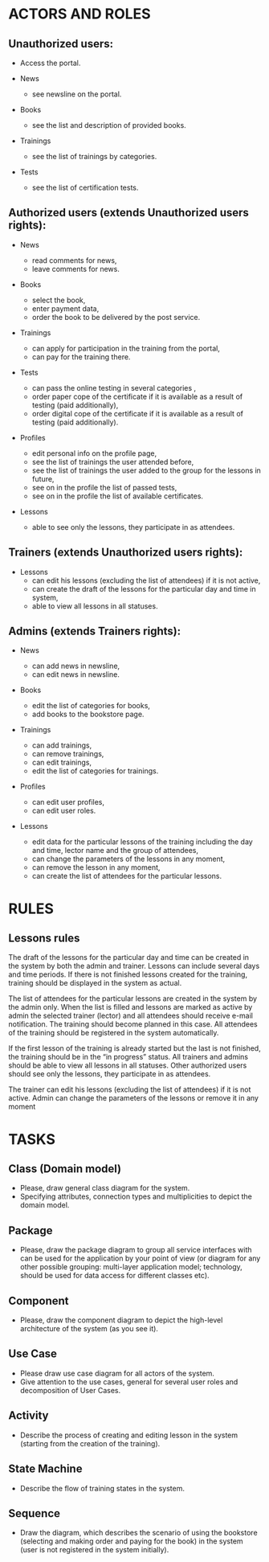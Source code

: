 # ACTORS AND ROLES

## Unauthorized users:

 - Access the portal.

 - News
 	- see newsline on the portal.
 
 - Books
 	- see the list and description of provided books.
 
 - Trainings
 	- see the list of trainings by categories.
 
 - Tests
 	- see the list of certification tests.
 

## Authorized users (extends Unauthorized users rights):

 - News
 	- read comments for news,
 	- leave comments for news.

 - Books
 	- select the book,
 	- enter payment data,
 	- order the book to be delivered by the post service.
 
 - Trainings
 	- can apply for participation in the training from the portal,
 	- can pay for the training there.

 - Tests
 	- can pass the online testing in several categories ,
 	- order paper cope of the certificate if it is available as a result of testing (paid additionally),
 	- order digital cope of the certificate if it is available as a result of testing (paid additionally).
 
 - Profiles
 	- edit personal info on the profile page,
 	- see the list of trainings the user attended before,
 	- see the list of trainings the user added to the group for the lessons in future,
 	- see on in the profile the list of passed tests,
 	- see on in the profile the list of available certificates.

 - Lessons
   	- able to see only the lessons, they participate in as attendees.


## Trainers (extends Unauthorized users rights):

- Lessons
	- can edit his lessons (excluding the list of attendees) if it is not active,
	- can create the draft of the lessons for the particular day and time in system,
	- able to view all lessons in all statuses.


## Admins (extends Trainers rights):


- News
	- can add news in newsline,
	- can edit news in newsline.

- Books
	- edit the list of categories for books,
	- add books to the bookstore page.

- Trainings
	- can add trainings,
	- can remove trainings,
	- can edit trainings,
	- edit the list of categories for trainings.

- Profiles
	- can edit user profiles,
	- can edit user roles.

- Lessons
	- edit data for the particular lessons of the training including the day and time, lector name and the group of attendees,
	- can change the parameters of the lessons in any moment,
	- can remove the lesson in any moment,
	- can create the list of attendees for the particular lessons.



# RULES 

## Lessons rules

The draft of the lessons for the particular day and time can be created in the system by both the admin and trainer. Lessons can include several days and time periods. If there is not finished lessons created for the training, training should be displayed in the system as actual.

The list of attendees for the particular lessons are created in the system by the admin only. When the list is filled and lessons are marked as active by admin the selected trainer (lector) and all attendees should receive e-mail notification. The training should become planned in this case. All attendees of the training should be registered in the system automatically.

If the first lesson of the training is already started but the last is not finished, the training should be in the “in progress” status. All trainers and admins should be able to view all lessons in all statuses.  Other authorized users should see only the lessons, they participate in as attendees.

The trainer can edit his lessons (excluding the list of attendees) if it is not active. Admin can change the parameters of the lessons or remove it in any moment


# TASKS

## Class (Domain model)

- Please, draw general class diagram for the system.
- Specifying attributes, connection types and multiplicities to depict the domain model.

 
## Package

- Please, draw the package diagram to group all service interfaces with can be used for the application by your point of view (or diagram for any other possible grouping: multi-layer application model; technology, should be used for data access for different classes etc).


## Component

- Please, draw the component diagram to depict the high-level architecture of the system (as you see it).
 
 
## Use Case

- Please draw use case diagram for all actors of the system. 
- Give attention to the use cases, general for several user roles and decomposition of User Cases.


## Activity

- Describe the process of creating and editing lesson in the system (starting from the creation of the training).
 

## State Machine

- Describe the flow of training states in the system.


## Sequence

- Draw the diagram, which describes the scenario of using the bookstore (selecting and making order and paying for the book) in the system (user is not registered in the system initially).


